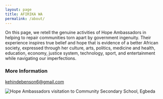 ```yaml
---
layout: page
title: AFIRIKA WA
permalink: /about/
---
```





 On this page, we retell the genuine activities of Hope Ambassadors in helping to repair communities torn apart by government ingenuity. Their experience inspires true belief and hope that is evidence of a better African society, expressed through her culture, arts, politics, medicine and health, education, economy, justice system, technology, sport, and entertainment while navigating our imperfections. 


### More Information



[kehindebenson6@gmail.com](mailto:kehindebenson6@gmail.com)


![Hope Ambassadors visitation to Community Secondary School, Egbeda](../images/HopeAmbassadors.jpg)